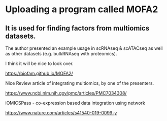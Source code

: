 # Uploading a program called MOFA2
## It is used for finding factors from multiomics datasets.

The author presented an example usage in scRNAseq & scATACseq as well as other datasets (e.g. bulkRNAseq with proteomics).

I think it will be nice to look over.

https://biofam.github.io/MOFA2/

Nice Review article of integrating multiomics, by one of the presenters.

https://www.ncbi.nlm.nih.gov/pmc/articles/PMC7034308/

iOMICSPass - co-expression based data integration using network

https://www.nature.com/articles/s41540-019-0099-y
